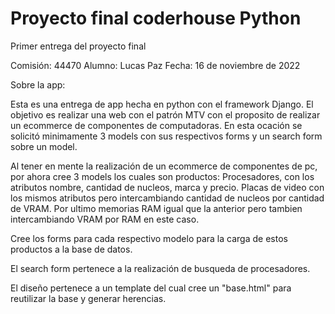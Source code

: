 
# Proyecto final coderhouse Python

Primer entrega del proyecto final 

Comisión: 44470
Alumno: Lucas Paz
Fecha: 16 de noviembre de 2022

Sobre la app:

Esta es una entrega de app hecha en python con el framework Django. El objetivo es realizar una web con el patrón MTV con el proposito de realizar un ecommerce de componentes de computadoras. En esta ocación se solicitó minimamente 3 models con sus respectivos forms y un search form sobre un model.

Al tener en mente la realización de un ecommerce de componentes de pc, por ahora cree 3 models los cuales son productos:
Procesadores, con los atributos nombre, cantidad de nucleos, marca y precio.
Placas de video con los mismos atributos pero intercambiando cantidad de nucleos por cantidad de VRAM.
Por ultimo memorias RAM igual que la anterior pero tambien intercambiando VRAM por RAM en este caso.

Cree los forms para cada respectivo modelo para la carga de estos productos a la base de datos.

El search form pertenece a la realización de busqueda de procesadores.

El diseño pertenece a un template del cual cree un "base.html" para reutilizar la base y generar herencias.






